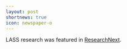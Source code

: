 ```yaml
---
layout: post
shortnews: true
icon: newspaper-o
---
```


LASS research was featured in [ResearchNext](http://www.umass.edu/researchnext/feature/bright-future).